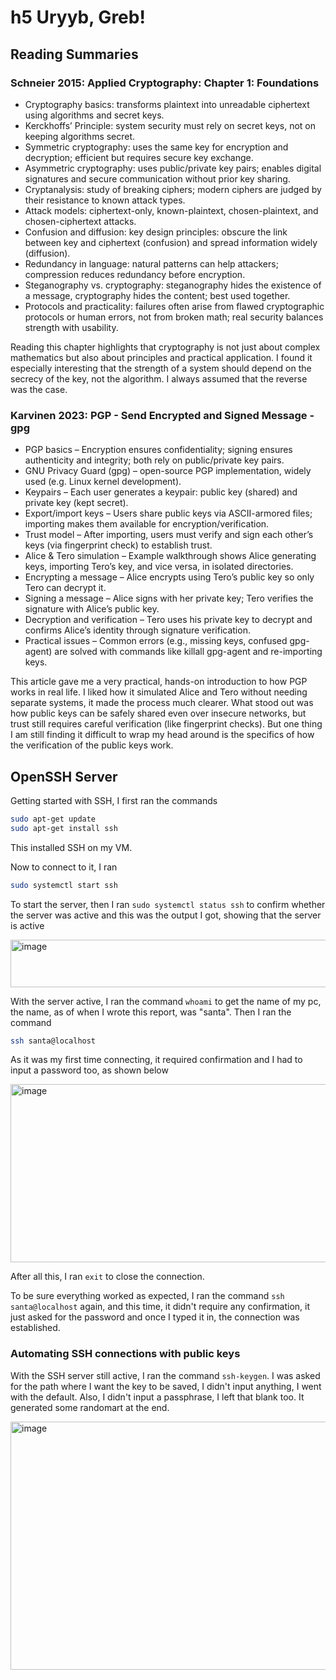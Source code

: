 # h5 Uryyb, Greb!

## Reading Summaries

### Schneier 2015: Applied Cryptography: Chapter 1: Foundations

- Cryptography basics: transforms plaintext into unreadable ciphertext using algorithms and secret keys.
- Kerckhoffs’ Principle: system security must rely on secret keys, not on keeping algorithms secret.
- Symmetric cryptography: uses the same key for encryption and decryption; efficient but requires secure key exchange.
- Asymmetric cryptography: uses public/private key pairs; enables digital signatures and secure communication without prior key sharing.
- Cryptanalysis: study of breaking ciphers; modern ciphers are judged by their resistance to known attack types.
- Attack models: ciphertext-only, known-plaintext, chosen-plaintext, and chosen-ciphertext attacks.
- Confusion and diffusion: key design principles: obscure the link between key and ciphertext (confusion) and spread information widely (diffusion).
- Redundancy in language: natural patterns can help attackers; compression reduces redundancy before encryption.
- Steganography vs. cryptography: steganography hides the existence of a message, cryptography hides the content; best used together.
- Protocols and practicality: failures often arise from flawed cryptographic protocols or human errors, not from broken math; real security balances strength with usability.

Reading this chapter highlights that cryptography is not just about complex mathematics but also about principles and practical application. I found it especially interesting that the strength of a system should depend on the secrecy of the key, not the algorithm. I always assumed that the reverse was the case.

### Karvinen 2023: PGP - Send Encrypted and Signed Message - gpg

- PGP basics – Encryption ensures confidentiality; signing ensures authenticity and integrity; both rely on public/private key pairs.
- GNU Privacy Guard (gpg) – open-source PGP implementation, widely used (e.g. Linux kernel development).
- Keypairs – Each user generates a keypair: public key (shared) and private key (kept secret).
- Export/import keys – Users share public keys via ASCII-armored files; importing makes them available for encryption/verification.
- Trust model – After importing, users must verify and sign each other’s keys (via fingerprint check) to establish trust.
- Alice & Tero simulation – Example walkthrough shows Alice generating keys, importing Tero’s key, and vice versa, in isolated directories.
- Encrypting a message – Alice encrypts using Tero’s public key so only Tero can decrypt it.
- Signing a message – Alice signs with her private key; Tero verifies the signature with Alice’s public key.
- Decryption and verification – Tero uses his private key to decrypt and confirms Alice’s identity through signature verification.
- Practical issues – Common errors (e.g., missing keys, confused gpg-agent) are solved with commands like killall gpg-agent and re-importing keys.

This article gave me a very practical, hands-on introduction to how PGP works in real life. I liked how it simulated Alice and Tero without needing separate systems, it made the process much clearer. What stood out was how public keys can be safely shared even over insecure networks, but trust still requires careful verification (like fingerprint checks). But one thing I am still finding it difficult to wrap my head around is the specifics of how the verification of the public keys work.

## OpenSSH Server

Getting started with SSH, I first ran the commands
```bash
sudo apt-get update
sudo apt-get install ssh
```

This installed SSH on my VM.

Now to connect to it, I ran
```bash
sudo systemctl start ssh
```
To start the server, then I ran `sudo systemctl status ssh` to confirm whether the server was active and this was the output I got, showing that the server is active

<img width="835" height="76" alt="image" src="https://github.com/user-attachments/assets/9725e40d-05db-4c20-b09f-72b99c1d10a5" />

With the server active, I ran the command `whoami` to get the name of my pc, the name, as of when I wrote this report, was "santa". Then I ran the command
```bash
ssh santa@localhost
```

As it was my first time connecting, it required confirmation and I had to input a password too, as shown below

<img width="1065" height="285" alt="image" src="https://github.com/user-attachments/assets/9726cdad-1ef7-4bbf-9060-682731b2bc3c" />

After all this, I ran `exit` to close the connection.

To be sure everything worked as expected, I ran the command `ssh santa@localhost` again, and this time, it didn't require any confirmation, it just asked for the password and once I typed it in, the connection was established.

### Automating SSH connections with public keys

With the SSH server still active, I ran the command `ssh-keygen`. I was asked for the path where I want the key to be saved, I didn't input anything, I went with the default. Also, I didn't input a passphrase, I left that blank too. It generated some randomart at the end.

<img width="811" height="397" alt="image" src="https://github.com/user-attachments/assets/ef257caa-c565-4745-a69b-b3509e0c3a3e" />

